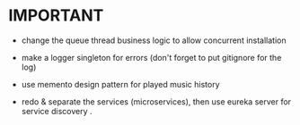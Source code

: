 # IMPORTANT


- change the queue thread business logic to allow concurrent installation
- make a logger singleton for errors (don't forget to put gitignore for the log)

- use memento design pattern for played music history

- redo & separate the services (microservices), then use eureka server for service discovery
.
